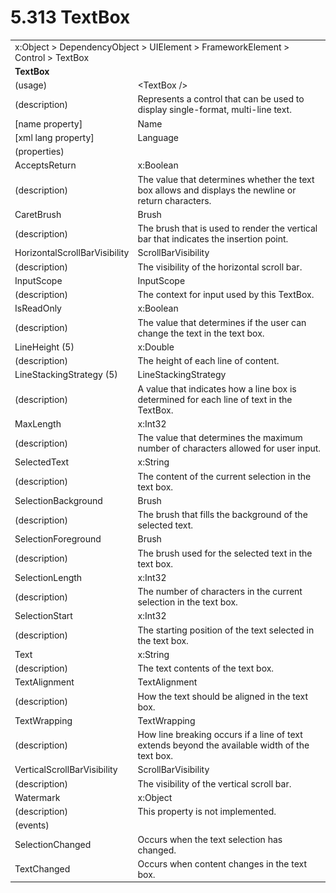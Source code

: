 <html dir="LTR" xmlns:mshelp="http://msdn.microsoft.com/mshelp" xmlns:ddue="http://ddue.schemas.microsoft.com/authoring/2003/5" xmlns:xlink="http://www.w3.org/1999/xlink" xmlns:tool="http://www.microsoft.com/tooltip">

<body>
 <input type="hidden" id="userDataCache" class="userDataStyle">
 <input type="hidden" id="hiddenScrollOffset">
 <img id="dropDownImage" style="display:none; height:0; width:0;" src="../local/drpdown.gif">
 <img id="dropDownHoverImage" style="display:none; height:0; width:0;" src="../local/drpdown_orange.gif">
 <img id="collapseImage" style="display:none; height:0; width:0;" src="../local/collapse.gif">
 <img id="expandImage" style="display:none; height:0; width:0;" src="../local/exp.gif">
 <img id="collapseAllImage" style="display:none; height:0; width:0;" src="../local/collall.gif">
 <img id="expandAllImage" style="display:none; height:0; width:0;" src="../local/expall.gif">
 <img id="copyImage" style="display:none; height:0; width:0;" src="../local/copycode.gif">
 <img id="copyHoverImage" style="display:none; height:0; width:0;" src="../local/copycodeHighlight.gif">
 <div id="header"><h1 class="heading">5.313 TextBox</h1></div>

 <div id="mainSection">
 <div id="mainBody">
 <div id="allHistory" class="saveHistory" onsave="saveAll()" onload="loadAll()"></div>
 <p xmlns:wsd="http://wsdev.schemas.microsoft.com/authoring/2008/2" xmlns:msxsl="urn:schemas-microsoft-com:xslt" xmlns:script="urn:script" xmlns:build="urn:build">
 </p>
 <div id="sectionSection0" class="section" name="collapseableSection">
 <content xmlns="http://ddue.schemas.microsoft.com/authoring/2003/5" xmlns:wsd="http://wsdev.schemas.microsoft.com/authoring/2008/2" xmlns:msxsl="urn:schemas-microsoft-com:xslt" xmlns:script="urn:script" xmlns:build="urn:build">
 </content>
 </div>
 <div id="sectionSection1" class="section" name="collapseableSection">
 <content xmlns="http://ddue.schemas.microsoft.com/authoring/2003/5" xmlns:wsd="http://wsdev.schemas.microsoft.com/authoring/2008/2" xmlns:msxsl="urn:schemas-microsoft-com:xslt" xmlns:script="urn:script" xmlns:build="urn:build">
 <table class="ProtocolAuthoredTable" xmlns="">
 <tr><td colspan="2">
<mshelp:link keywords="55aacd72-e114-4aa1-b774-3f7ded5e1f7d" tabindex="0">x:Object</mshelp:link> &gt; <mshelp:link keywords="c4d521a5-4c74-448c-997c-0e9e9c99e9b7" tabindex="0">DependencyObject</mshelp:link> &gt; <mshelp:link keywords="053e800a-9c26-4d47-8d3f-4262d9420ea6" tabindex="0">UIElement</mshelp:link> &gt; <mshelp:link keywords="77d2aa00-6f1c-4b4b-9b97-7292afdb6ba3" tabindex="0">FrameworkElement</mshelp:link> &gt; <mshelp:link keywords="71beb975-5456-404d-8b49-5ba1c8fe63de" tabindex="0">Control</mshelp:link> &gt; <mshelp:link keywords="f45956d3-9e81-4d99-b3b9-a5bad3803983" tabindex="0">TextBox</mshelp:link> </td>
 </tr>
 <tr><td colspan="2">
 <b>TextBox</b> </td>
 </tr>
 <tr><td><div class="indent0">(usage)</div></td>
 <td>&lt;TextBox /&gt;</td>
 </tr>
 <tr><td><div class="indent0">(description)</div></td>
 <td>Represents a control that can be used to display single-format, multi-line text.</td>
 </tr>
 <tr><td><div class="indent0">[name property]</div></td>
 <td><mshelp:link keywords="eef161d8-02b9-4cb8-a1c3-c509d4caee31" tabindex="0">Name</mshelp:link></td>
 </tr>
 <tr><td><div class="indent0">[xml lang property]</div></td>
 <td><mshelp:link keywords="eef161d8-02b9-4cb8-a1c3-c509d4caee31" tabindex="0">Language</mshelp:link></td>
 </tr>
 <tr><td><div class="indent0">(properties)</div></td>
 <td></td>
 </tr>
 <tr><td><div class="indent2">AcceptsReturn</div></td>
 <td><mshelp:link keywords="c052ee98-5d1a-451f-98f3-838ac0dca971" tabindex="0">x:Boolean</mshelp:link></td>
 </tr>
 <tr><td><div class="indent4">(description)</div></td>
 <td>The value that determines whether the text box allows and displays the newline or return characters.</td>
 </tr>
 <tr><td><div class="indent2">CaretBrush</div></td>
 <td><mshelp:link keywords="a920b39e-6354-4ed3-b532-af46989027e1" tabindex="0">Brush</mshelp:link></td>
 </tr>
 <tr><td><div class="indent4">(description)</div></td>
 <td>The brush that is used to render the vertical bar that indicates the insertion point.</td>
 </tr>
 <tr><td><div class="indent2">HorizontalScrollBarVisibility</div></td>
 <td><mshelp:link keywords="8efaaac3-4b6b-4ce9-8b70-7dcce0dd4801" tabindex="0">ScrollBarVisibility</mshelp:link></td>
 </tr>
 <tr><td><div class="indent4">(description)</div></td>
 <td>The visibility of the horizontal scroll bar.</td>
 </tr>
 <tr><td><div class="indent2">InputScope</div></td>
 <td><mshelp:link keywords="7e6a23e7-fb09-457c-b1c6-8152aea5af20" tabindex="0">InputScope</mshelp:link></td>
 </tr>
 <tr><td><div class="indent4">(description)</div></td>
 <td>The context for input used by this TextBox.</td>
 </tr>
 <tr><td><div class="indent2">IsReadOnly</div></td>
 <td><mshelp:link keywords="c052ee98-5d1a-451f-98f3-838ac0dca971" tabindex="0">x:Boolean</mshelp:link></td>
 </tr>
 <tr><td><div class="indent4">(description)</div></td>
 <td>The value that determines if the user can change the text in the text box.</td>
 </tr>
 <tr><td><div class="indent2">LineHeight (5)</div></td>
 <td><mshelp:link keywords="b4cd2d49-bb12-4f4b-ba12-424f101aa37d" tabindex="0">x:Double</mshelp:link></td>
 </tr>
 <tr><td><div class="indent4">(description)</div></td>
 <td>The height of each line of content.</td>
 </tr>
 <tr><td><div class="indent2">LineStackingStrategy (5)</div></td>
 <td><mshelp:link keywords="77de985f-3b00-4b10-ad95-6052c5cfb5f5" tabindex="0">LineStackingStrategy</mshelp:link></td>
 </tr>
 <tr><td><div class="indent4">(description)</div></td>
 <td>A value that indicates how a line box is determined for each line of text in the TextBox.</td>
 </tr>
 <tr><td><div class="indent2">MaxLength</div></td>
 <td><mshelp:link keywords="cce6d8dd-4253-4ede-a41c-4194b8fb85ad" tabindex="0">x:Int32</mshelp:link></td>
 </tr>
 <tr><td><div class="indent4">(description)</div></td>
 <td>The value that determines the maximum number of characters allowed for user input.</td>
 </tr>
 <tr><td><div class="indent2">SelectedText</div></td>
 <td><mshelp:link keywords="30ea7178-ce7a-4906-8301-73d527dfd30d" tabindex="0">x:String</mshelp:link></td>
 </tr>
 <tr><td><div class="indent4">(description)</div></td>
 <td>The content of the current selection in the text box.</td>
 </tr>
 <tr><td><div class="indent2">SelectionBackground</div></td>
 <td><mshelp:link keywords="a920b39e-6354-4ed3-b532-af46989027e1" tabindex="0">Brush</mshelp:link></td>
 </tr>
 <tr><td><div class="indent4">(description)</div></td>
 <td>The brush that fills the background of the selected text.</td>
 </tr>
 <tr><td><div class="indent2">SelectionForeground</div></td>
 <td><mshelp:link keywords="a920b39e-6354-4ed3-b532-af46989027e1" tabindex="0">Brush</mshelp:link></td>
 </tr>
 <tr><td><div class="indent4">(description)</div></td>
 <td>The brush used for the selected text in the text box.</td>
 </tr>
 <tr><td><div class="indent2">SelectionLength</div></td>
 <td><mshelp:link keywords="cce6d8dd-4253-4ede-a41c-4194b8fb85ad" tabindex="0">x:Int32</mshelp:link></td>
 </tr>
 <tr><td><div class="indent4">(description)</div></td>
 <td>The number of characters in the current selection in the text box.</td>
 </tr>
 <tr><td><div class="indent2">SelectionStart</div></td>
 <td><mshelp:link keywords="cce6d8dd-4253-4ede-a41c-4194b8fb85ad" tabindex="0">x:Int32</mshelp:link></td>
 </tr>
 <tr><td><div class="indent4">(description)</div></td>
 <td>The starting position of the text selected in the text box.</td>
 </tr>
 <tr><td><div class="indent2">Text</div></td>
 <td><mshelp:link keywords="30ea7178-ce7a-4906-8301-73d527dfd30d" tabindex="0">x:String</mshelp:link></td>
 </tr>
 <tr><td><div class="indent4">(description)</div></td>
 <td>The text contents of the text box.</td>
 </tr>
 <tr><td><div class="indent2">TextAlignment</div></td>
 <td><mshelp:link keywords="2e667d01-3722-4228-a987-663ec087ba86" tabindex="0">TextAlignment</mshelp:link></td>
 </tr>
 <tr><td><div class="indent4">(description)</div></td>
 <td>How the text should be aligned in the text box.</td>
 </tr>
 <tr><td><div class="indent2">TextWrapping</div></td>
 <td><mshelp:link keywords="7043751f-4b78-48d3-9e4e-0f59953b85b5" tabindex="0">TextWrapping</mshelp:link></td>
 </tr>
 <tr><td><div class="indent4">(description)</div></td>
 <td>How line breaking occurs if a line of text extends beyond the available width of the text box.</td>
 </tr>
 <tr><td><div class="indent2">VerticalScrollBarVisibility</div></td>
 <td><mshelp:link keywords="8efaaac3-4b6b-4ce9-8b70-7dcce0dd4801" tabindex="0">ScrollBarVisibility</mshelp:link></td>
 </tr>
 <tr><td><div class="indent4">(description)</div></td>
 <td>The visibility of the vertical scroll bar.</td>
 </tr>
 <tr><td><div class="indent2">Watermark</div></td>
 <td><mshelp:link keywords="55aacd72-e114-4aa1-b774-3f7ded5e1f7d" tabindex="0">x:Object</mshelp:link></td>
 </tr>
 <tr><td><div class="indent4">(description)</div></td>
 <td>This property is not implemented.</td>
 </tr>
 <tr><td><div class="indent0">(events)</div></td>
 <td></td>
 </tr>
 <tr><td><div class="indent2">SelectionChanged</div></td>
 <td>Occurs when the text selection has changed.</td>
 </tr>
 <tr><td><div class="indent2">TextChanged</div></td>
 <td>Occurs when content changes in the text box.</td>
 </tr>
</table>
 </content>
 </div>
 <!--[if gte IE 5]>
 <tool:tip element="languageFilterToolTip" avoidmouse="false"/>
 <![endif]-->
 </div>
 <a name="feedback"></a><span></span>
 </div>
</body></html>

